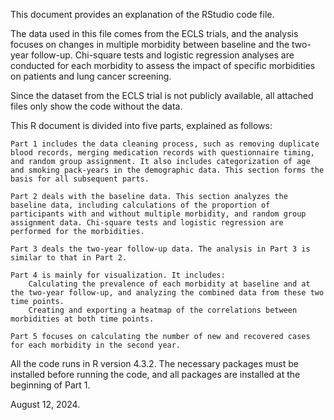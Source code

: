 This document provides an explanation of the RStudio code file. 

The data used in this file comes from the ECLS trials, and the analysis focuses on changes in multiple morbidity between baseline and the two-year follow-up. Chi-square tests and logistic regression analyses are conducted for each morbidity to assess the impact of specific morbidities on patients and lung cancer screening.

Since the dataset from the ECLS trial is not publicly available, all attached files only show the code without the data.

This R document is divided into five parts, explained as follows:

    Part 1 includes the data cleaning process, such as removing duplicate blood records, merging medication records with questionnaire timing, and random group assignment. It also includes categorization of age and smoking pack-years in the demographic data. This section forms the basis for all subsequent parts.

    Part 2 deals with the baseline data. This section analyzes the baseline data, including calculations of the proportion of participants with and without multiple morbidity, and random group assignment data. Chi-square tests and logistic regression are performed for the morbidities.

    Part 3 deals the two-year follow-up data. The analysis in Part 3 is similar to that in Part 2.

    Part 4 is mainly for visualization. It includes:
        Calculating the prevalence of each morbidity at baseline and at the two-year follow-up, and analyzing the combined data from these two time points.
        Creating and exporting a heatmap of the correlations between morbidities at both time points.

    Part 5 focuses on calculating the number of new and recovered cases for each morbidity in the second year.

All the code runs in R version 4.3.2.
The necessary packages must be installed before running the code, and all packages are installed at the beginning of Part 1.

August 12, 2024.